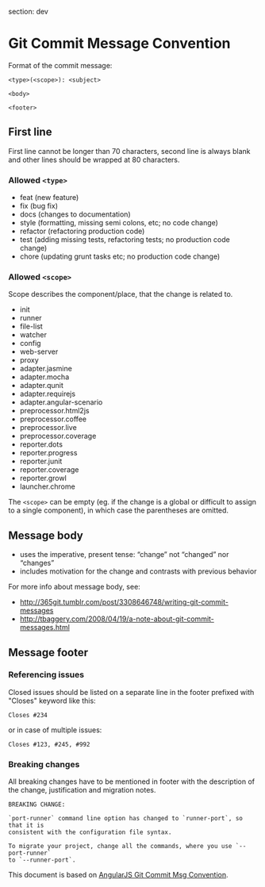 section: dev

# Git Commit Message Convention

Format of the commit message:
```
<type>(<scope>): <subject>

<body>

<footer>
```
## First line
First line cannot be longer than 70 characters, second line is always blank and other lines should be wrapped at 80 characters.

### Allowed `<type>`

   * feat (new feature)
   * fix (bug fix)
   * docs (changes to documentation)
   * style (formatting, missing semi colons, etc; no code change)
   * refactor (refactoring production code)
   * test (adding missing tests, refactoring tests; no production code change)
   * chore (updating grunt tasks etc; no production code change)

### Allowed `<scope>`

Scope describes the component/place, that the change is related to.

* init
* runner
* file-list
* watcher
* config
* web-server
* proxy
* adapter.jasmine
* adapter.mocha
* adapter.qunit
* adapter.requirejs
* adapter.angular-scenario
* preprocessor.html2js
* preprocessor.coffee
* preprocessor.live
* preprocessor.coverage
* reporter.dots
* reporter.progress
* reporter.junit
* reporter.coverage
* reporter.growl
* launcher.chrome

The `<scope>` can be empty (eg. if the change is a global or difficult to assign to a single component), in which case the parentheses are omitted.

## Message body

* uses the imperative, present tense: “change” not “changed” nor “changes”
* includes motivation for the change and contrasts with previous behavior

For more info about message body, see:

* http://365git.tumblr.com/post/3308646748/writing-git-commit-messages
* http://tbaggery.com/2008/04/19/a-note-about-git-commit-messages.html

## Message footer
### Referencing issues

Closed issues should be listed on a separate line in the footer prefixed with "Closes" keyword like this:
```
Closes #234
```
or in case of multiple issues:
```
Closes #123, #245, #992
```
### Breaking changes

All breaking changes have to be mentioned in footer with the description of the change, justification and migration notes.
```
BREAKING CHANGE:

`port-runner` command line option has changed to `runner-port`, so that it is 
consistent with the configuration file syntax.

To migrate your project, change all the commands, where you use `--port-runner` 
to `--runner-port`.
```
This document is based on [AngularJS Git Commit Msg Convention].

[AngularJS Git Commit Msg Convention]: https://docs.google.com/document/d/1QrDFcIiPjSLDn3EL15IJygNPiHORgU1_OOAqWjiDU5Y/edit#
